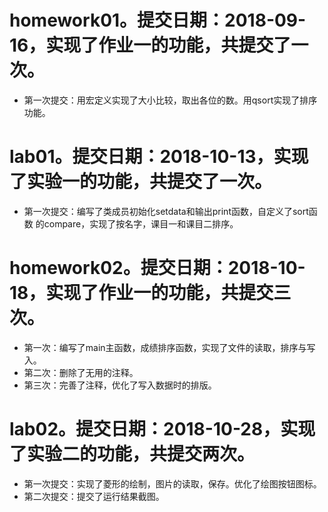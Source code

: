  # homework01。提交日期：2018-09-16，实现了作业一的功能，共提交了一次。
  + 第一次提交：用宏定义实现了大小比较，取出各位的数。用qsort实现了排序功能。
 # lab01。提交日期：2018-10-13，实现了实验一的功能，共提交了一次。
  + 第一次提交：编写了类成员初始化setdata和输出print函数，自定义了sort函数
    的compare，实现了按名字，课目一和课目二排序。
 # homework02。提交日期：2018-10-18，实现了作业一的功能，共提交三次。
  + 第一次：编写了main主函数，成绩排序函数，实现了文件的读取，排序与写入。
  + 第二次：删除了无用的注释。
  + 第三次：完善了注释，优化了写入数据时的排版。
 # lab02。提交日期：2018-10-28，实现了实验二的功能，共提交两次。
  + 第一次提交：实现了菱形的绘制，图片的读取，保存。优化了绘图按钮图标。
  + 第二次提交：提交了运行结果截图。

